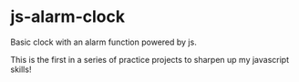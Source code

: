 # js-alarm-clock
Basic clock with an alarm function powered by js.

This is the first in a series of practice projects to sharpen up my javascript skills!